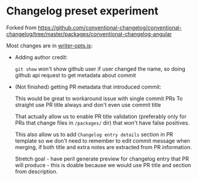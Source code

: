 # Changelog preset experiment

Forked from https://github.com/conventional-changelog/conventional-changelog/tree/master/packages/conventional-changelog-angular

Most changes are in [writer-opts.js](./writer-opts.js):

- Adding author credit:

  `git show` won't show github user if user changed the name, so doing github api request to get metadata about commit

- (Not finished) getting PR metadata that introduced commit:

  This would be great to workaround issue with single commit PRs
  To straight use PR title always and don't even use commit title

  That actually allow us to enable PR title validation (preferably only for PRs that change files in `/packages/` dir) that won't have false positives.

  This also allow us to add `Changelog entry details` section in PR template
  so we don't need to remember to edit commit message when merging, if both title and extra notes are extracted from PR information.

  Stretch goal - have peril generate preview for changelog entry that PR will produce - this is doable because we would use PR title and section from description.
